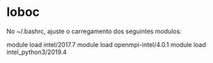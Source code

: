 # loboc


No ~/.bashrc, ajuste o carregamento dos seguintes modulos:

module load intel/2017.7
module load openmpi-intel/4.0.1
module load intel_python3/2019.4
